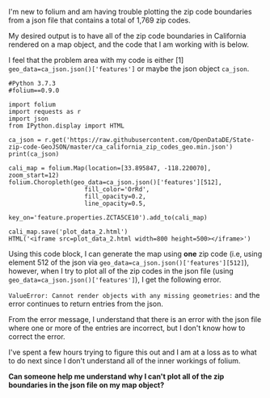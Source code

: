 

I'm new to folium and am having trouble plotting the zip code boundaries from a json file that contains a total of 1,769 zip codes.

My desired output is to have all of the zip code boundaries in California rendered on a map object, and the code that I am working with is below.

I feel that the problem area with my code is either [1] `geo_data=ca_json.json()['features']` or maybe the json object `ca_json`.

```
#Python 3.7.3
#folium==0.9.0

import folium 
import requests as r 
import json
from IPython.display import HTML

ca_json = r.get('https://raw.githubusercontent.com/OpenDataDE/State-zip-code-GeoJSON/master/ca_california_zip_codes_geo.min.json')
print(ca_json)

cali_map = folium.Map(location=[33.895847, -118.220070], zoom_start=12)
folium.Choropleth(geo_data=ca_json.json()['features'][512], 
                     fill_color='OrRd',
                     fill_opacity=0.2,
                     line_opacity=0.5,
                     key_on='feature.properties.ZCTA5CE10').add_to(cali_map)

cali_map.save('plot_data_2.html')
HTML('<iframe src=plot_data_2.html width=800 height=500></iframe>')
```

Using this code block, I can generate the map using **one** zip code (i.e, using element 512 of the json via `geo_data=ca_json.json()['features'][512]`), however, when I try to plot all of the zip codes in the json file (using `geo_data=ca_json.json()['features']`), I get the following error.

`ValueError: Cannot render objects with any missing geometries:` and the error continues to return entries from the json. 

From the error message, I understand that there is an error with the json file where one or more of the entries are incorrect, but I don't know how to correct the error. 

I've spent a few hours trying to figure this out and I am at a loss as to what to do next since I don't understand all of the inner workings of folium.

**Can someone help me understand why I can't plot all of the zip boundaries in the json file on my map object?**

